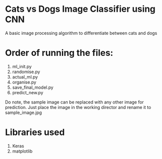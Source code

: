 # Cats vs Dogs Image Classifier using CNN 
A basic image processing algorithm to differentiate between cats and dogs
# Order of running the files:
1. ml_init.py
2. randomise.py
3. actual_ml.py
4. organise.py
5. save_final_model.py
6. predict_new.py

Do note, the sample image can be replaced with any other image for prediction. Just place the image in the working director and rename it to sample_image.jpg

# Libraries used 
1. Keras
2. matplotlib
